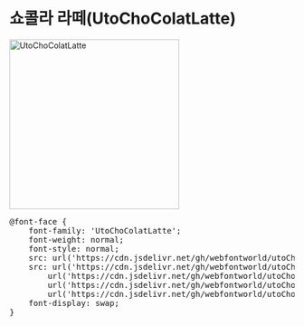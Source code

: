 # 쇼콜라 라떼(UtoChoColatLatte)

<a href="https://wess.tistory.com" target="_blank">
    <img src="https://webfontworld.github.io/utoChocolatlatte/UtoChoColatLatte.jpg" alt="UtoChoColatLatte" style="width:300px">
</a>

<pre>
@font-face {
    font-family: 'UtoChoColatLatte';
    font-weight: normal;
    font-style: normal;
    src: url('https://cdn.jsdelivr.net/gh/webfontworld/utoChocolatlatte/UtoChoColatLatte.eot');
    src: url('https://cdn.jsdelivr.net/gh/webfontworld/utoChocolatlatte/UtoChoColatLatte.eot?#iefix') format('embedded-opentype'),
        url('https://cdn.jsdelivr.net/gh/webfontworld/utoChocolatlatte/UtoChoColatLatte.woff2') format('woff2'),
        url('https://cdn.jsdelivr.net/gh/webfontworld/utoChocolatlatte/UtoChoColatLatte.woff') format('woff'),
        url('https://cdn.jsdelivr.net/gh/webfontworld/utoChocolatlatte/UtoChoColatLatte.ttf') format("truetype");
    font-display: swap;
}
</pre>
